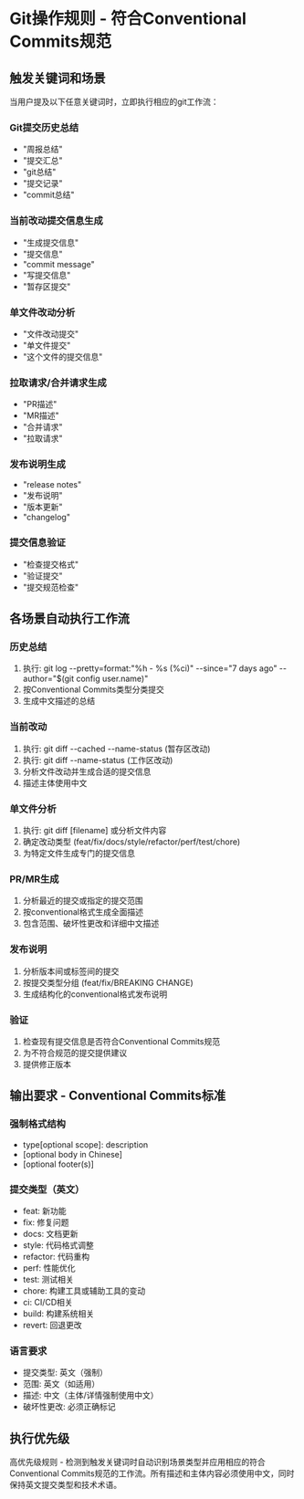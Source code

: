 # Git操作规则 - 符合Conventional Commits规范

## 触发关键词和场景

当用户提及以下任意关键词时，立即执行相应的git工作流：

### Git提交历史总结

- "周报总结"
- "提交汇总"
- "git总结"
- "提交记录"
- "commit总结"

### 当前改动提交信息生成

- "生成提交信息"
- "提交信息"
- "commit message"
- "写提交信息"
- "暂存区提交"

### 单文件改动分析

- "文件改动提交"
- "单文件提交"
- "这个文件的提交信息"

### 拉取请求/合并请求生成

- "PR描述"
- "MR描述"
- "合并请求"
- "拉取请求"

### 发布说明生成

- "release notes"
- "发布说明"
- "版本更新"
- "changelog"

### 提交信息验证

- "检查提交格式"
- "验证提交"
- "提交规范检查"

## 各场景自动执行工作流

### 历史总结

1. 执行: git log --pretty=format:"%h - %s (%ci)" --since="7 days ago" --author="$(git config user.name)"
2. 按Conventional Commits类型分类提交
3. 生成中文描述的总结

### 当前改动

1. 执行: git diff --cached --name-status (暂存区改动)
2. 执行: git diff --name-status (工作区改动)
3. 分析文件改动并生成合适的提交信息
4. 描述主体使用中文

### 单文件分析

1. 执行: git diff [filename] 或分析文件内容
2. 确定改动类型 (feat/fix/docs/style/refactor/perf/test/chore)
3. 为特定文件生成专门的提交信息

### PR/MR生成

1. 分析最近的提交或指定的提交范围
2. 按conventional格式生成全面描述
3. 包含范围、破坏性更改和详细中文描述

### 发布说明

1. 分析版本间或标签间的提交
2. 按提交类型分组 (feat/fix/BREAKING CHANGE)
3. 生成结构化的conventional格式发布说明

### 验证

1. 检查现有提交信息是否符合Conventional Commits规范
2. 为不符合规范的提交提供建议
3. 提供修正版本

## 输出要求 - Conventional Commits标准

### 强制格式结构

- type[optional scope]: description
- [optional body in Chinese]
- [optional footer(s)]

### 提交类型（英文）

- feat: 新功能
- fix: 修复问题
- docs: 文档更新
- style: 代码格式调整
- refactor: 代码重构
- perf: 性能优化
- test: 测试相关
- chore: 构建工具或辅助工具的变动
- ci: CI/CD相关
- build: 构建系统相关
- revert: 回退更改

### 语言要求

- 提交类型: 英文（强制）
- 范围: 英文（如适用）
- 描述: 中文（主体/详情强制使用中文）
- 破坏性更改: 必须正确标记

## 执行优先级

高优先级规则 - 检测到触发关键词时自动识别场景类型并应用相应的符合Conventional Commits规范的工作流。所有描述和主体内容必须使用中文，同时保持英文提交类型和技术术语。
